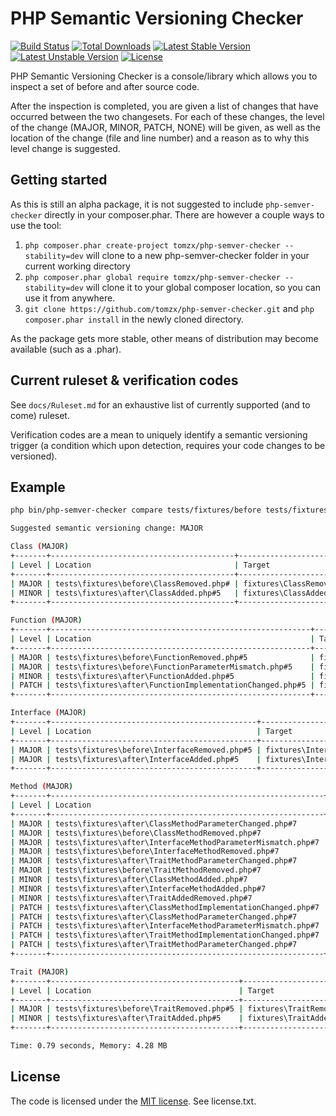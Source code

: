 # PHP Semantic Versioning Checker

[![Build Status](https://travis-ci.org/tomzx/php-semver-checker.svg)](https://travis-ci.org/tomzx/php-semver-checker)
[![Total Downloads](https://poser.pugx.org/tomzx/php-semver-checker/downloads.svg)](https://packagist.org/packages/tomzx/php-semver-checker)
[![Latest Stable Version](https://poser.pugx.org/tomzx/php-semver-checker/v/stable.svg)](https://packagist.org/packages/tomzx/php-semver-checker)
[![Latest Unstable Version](https://poser.pugx.org/tomzx/php-semver-checker/v/unstable.svg)](https://packagist.org/packages/tomzx/php-semver-checker)
[![License](https://poser.pugx.org/tomzx/php-semver-checker/license.svg)](https://packagist.org/packages/tomzx/php-semver-checker)

PHP Semantic Versioning Checker is a console/library which allows you to inspect a set of before and after source code.

After the inspection is completed, you are given a list of changes that have occurred between the two changesets. For each of these changes, the level of the change (MAJOR, MINOR, PATCH, NONE) will be given, as well as the location of the change (file and line number) and a reason as to why this level change is suggested.

## Getting started

As this is still an alpha package, it is not suggested to include `php-semver-checker` directly in your composer.phar. There are however a couple ways to use the tool:

1. `php composer.phar create-project tomzx/php-semver-checker --stability=dev` will clone to a new php-semver-checker folder in your current working directory
2. `php composer.phar global require tomzx/php-semver-checker --stability=dev` will clone it to your global composer location, so you can use it from anywhere.
3. `git clone https://github.com/tomzx/php-semver-checker.git` and `php composer.phar install` in the newly cloned directory.

As the package gets more stable, other means of distribution may become available (such as a .phar).

## Current ruleset & verification codes

See `docs/Ruleset.md` for an exhaustive list of currently supported (and to come) ruleset.

Verification codes are a mean to uniquely identify a semantic versioning trigger (a condition which upon detection, requires your code changes to be versioned).

## Example

```bash
php bin/php-semver-checker compare tests/fixtures/before tests/fixtures/after

Suggested semantic versioning change: MAJOR

Class (MAJOR)
+-------+-----------------------------------------+-----------------------+--------------------+------+
| Level | Location                                | Target                | Reason             | Code |
+-------+-----------------------------------------+-----------------------+--------------------+------+
| MAJOR | tests\fixtures\before\ClassRemoved.php# | fixtures\ClassRemoved | Class was removed. | V005 |
| MINOR | tests\fixtures\after\ClassAdded.php#5   | fixtures\ClassAdded   | Class was added.   | V014 |
+-------+-----------------------------------------+-----------------------+--------------------+------+

Function (MAJOR)
+-------+----------------------------------------------------------+-----------------------------------------------------------------------+----------------------------------+------+
| Level | Location                                                 | Target                                                                | Reason                           | Code |
+-------+----------------------------------------------------------+-----------------------------------------------------------------------+----------------------------------+------+
| MAJOR | tests\fixtures\before\FunctionRemoved.php#5              | fixtures\functionRemoved::functionRemoved                             | Function has been removed.       | V001 |
| MAJOR | tests\fixtures\before\FunctionParameterMismatch.php#5    | fixtures\functionParameterMismatch::functionParameterMismatch         | Function parameter changed.      | V002 |
| MINOR | tests\fixtures\after\FunctionAdded.php#5                 | fixtures\functionAdded::functionAdded                                 | Function has been added.         | V003 |
| PATCH | tests\fixtures\after\FunctionImplementationChanged.php#5 | fixtures\functionImplementationChanged::functionImplementationChanged | Function implementation changed. | V004 |
+-------+----------------------------------------------------------+-----------------------------------------------------------------------+----------------------------------+------+

Interface (MAJOR)
+-------+----------------------------------------------+---------------------------+------------------------+------+
| Level | Location                                     | Target                    | Reason                 | Code |
+-------+----------------------------------------------+---------------------------+------------------------+------+
| MAJOR | tests\fixtures\before\InterfaceRemoved.php#5 | fixtures\InterfaceRemoved | Interface was removed. | V033 |
| MAJOR | tests\fixtures\after\InterfaceAdded.php#5    | fixtures\InterfaceAdded   | Interface was added.   | V032 |
+-------+----------------------------------------------+---------------------------+------------------------+------+

Method (MAJOR)
+-------+-------------------------------------------------------------+------------------------------------------------------+--------------------------------+------+
| Level | Location                                                    | Target                                               | Reason                         | Code |
+-------+-------------------------------------------------------------+------------------------------------------------------+--------------------------------+------+
| MAJOR | tests\fixtures\after\ClassMethodParameterChanged.php#7      | fixtures\ClassMethodParameterMismatch::newMethod     | Method parameter changed.      | V010 |
| MAJOR | tests\fixtures\before\ClassMethodRemoved.php#7              | fixtures\ClassMethodRemoved::newMethod               | Method has been removed.       | V006 |
| MAJOR | tests\fixtures\after\InterfaceMethodParameterMismatch.php#7 | fixtures\InterfaceMethodParameterMismatch::newMethod | Method parameter changed.      | V036 |
| MAJOR | tests\fixtures\before\InterfaceMethodRemoved.php#7          | fixtures\InterfaceMethodRemoved::newMethod           | Method has been removed.       | V035 |
| MAJOR | tests\fixtures\after\TraitMethodParameterChanged.php#7      | fixtures\TraitMethodParameterMismatch::newMethod     | Method parameter changed.      | V042 |
| MAJOR | tests\fixtures\before\TraitMethodRemoved.php#7              | fixtures\TraitMethodRemoved::newMethod               | Method has been removed.       | V038 |
| MINOR | tests\fixtures\after\ClassMethodAdded.php#7                 | fixtures\ClassMethodAdded::newMethod                 | Method has been added.         | V015 |
| MINOR | tests\fixtures\after\InterfaceMethodAdded.php#7             | fixtures\InterfaceMethodAdded::newMethod             | Method has been added.         | V034 |
| MINOR | tests\fixtures\after\TraitAddedRemoved.php#7                | fixtures\TraitMethodAdded::newMethod                 | Method has been added.         | V047 |
| PATCH | tests\fixtures\after\ClassMethodImplementationChanged.php#7 | fixtures\ClassMethodImplementationChanged::newMethod | Method implementation changed. | V023 |
| PATCH | tests\fixtures\after\ClassMethodParameterChanged.php#7      | fixtures\ClassMethodParameterMismatch::newMethod     | Method parameter changed.      | V010 |
| PATCH | tests\fixtures\after\InterfaceMethodParameterMismatch.php#7 | fixtures\InterfaceMethodParameterMismatch::newMethod | Method parameter changed.      | V036 |
| PATCH | tests\fixtures\after\TraitMethodImplementationChanged.php#7 | fixtures\TraitMethodImplementationChanged::newMethod | Method implementation changed. | V038 |
| PATCH | tests\fixtures\after\TraitMethodParameterChanged.php#7      | fixtures\TraitMethodParameterMismatch::newMethod     | Method parameter changed.      | V042 |
+-------+-------------------------------------------------------------+------------------------------------------------------+--------------------------------+------+

Trait (MAJOR)
+-------+------------------------------------------+-----------------------+--------------------+------+
| Level | Location                                 | Target                | Reason             | Code |
+-------+------------------------------------------+-----------------------+--------------------+------+
| MAJOR | tests\fixtures\before\TraitRemoved.php#5 | fixtures\TraitRemoved | Trait was removed. | V037 |
| MINOR | tests\fixtures\after\TraitAdded.php#5    | fixtures\TraitAdded   | Trait was added.   | V046 |
+-------+------------------------------------------+-----------------------+--------------------+------+

Time: 0.79 seconds, Memory: 4.28 MB
```
 
## License

The code is licensed under the [MIT license](http://choosealicense.com/licenses/mit/). See license.txt.
